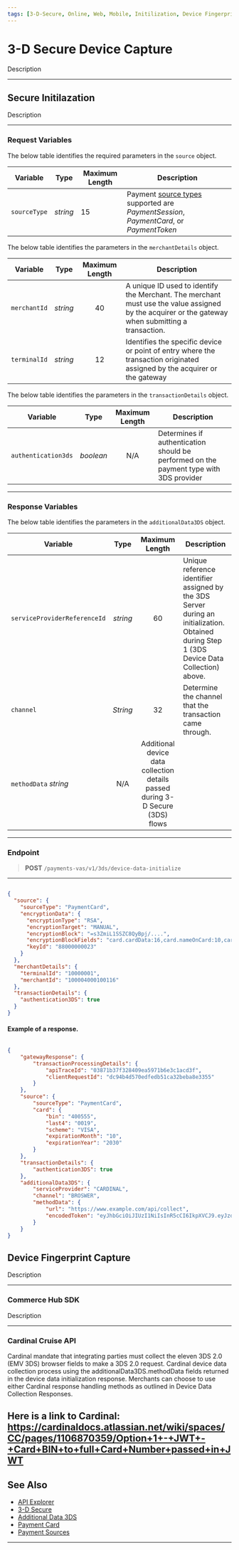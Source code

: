 ```yaml
---
tags: [3-D-Secure, Online, Web, Mobile, Initilization, Device Fingerprint]
---
```


# 3-D Secure Device Capture 

Description

---

## Secure Initilazation

Description 

---

### Request Variables 

<!--
type: tab
titles: source, merchantDetails 
-->

The below table identifies the required parameters in the `source` object.

| Variable | Type| Maximum Length | Description|
|---------|----------|----------------|---------|
| `sourceType` | *string* | 15 | Payment [source types](?path=docs/Resources/Guides/Payment-Sources/Source-Type.md) supported are *PaymentSession*, *PaymentCard*, or *PaymentToken*  |

<!--
type: tab
-->

The below table identifies the parameters in the `merchantDetails` object.

| Variable | Type | Maximum Length | Description |
| -------- | :--: | :------------: | ------------------ |
| `merchantId` | *string* | 40 | A unique ID used to identify the Merchant. The merchant must use the value assigned by the acquirer or the gateway when submitting a transaction. |
| `terminalId` | *string* | 12 | Identifies the specific device or point of entry where the transaction originated assigned by the acquirer or the gateway |

<!--
type: tab
-->

The below table identifies the parameters in the `transactionDetails` object.

| Variable | Type | Maximum Length | Description |
| -------- | :--: | :------------: | ------------------ |
| `authentication3ds` | *boolean* | N/A | Determines if authentication should be performed on the payment type with 3DS provider |

<!-- type: tab-end -->

---

### Response Variables 

The below table identifies the parameters in the `additionalData3DS` object.

| Variable | Type | Maximum Length | Description |
| -------- | :--: | :------------: | ------------------ |
|`serviceProviderReferenceId` | *string* | 60 | Unique reference identifier assigned by the 3DS Server during an initialization. Obtained during Step 1 (3DS Device Data Collection) above. |
| `channel` | *String* | 32 | Determine the channel that the transaction came through. | 
| `methodData` *string* | N/A | Additional device data collection details passed during 3-D Secure (3DS) flows |

---

### Endpoint

<!-- theme: success -->
> **POST** `/payments-vas/v1/3ds/device-data-initialize`

--- 

```json

{
  "source": {
    "sourceType": "PaymentCard",
    "encryptionData": {
      "encryptionType": "RSA",
      "encryptionTarget": "MANUAL",
      "encryptionBlock": "=s3ZmiL1SSZC8QyBpj/....",
      "encryptionBlockFields": "card.cardData:16,card.nameOnCard:10,card.expirationMonth:2,card.expirationYear:4,card.securityCode:3",
      "keyId": "88000000023"
    }
  },
  "merchantDetails": {
    "terminalId": "10000001",
    "merchantId": "100004000100116"
  },
  "transactionDetails": {
    "authentication3DS": true
  }
}

```

<!--
type: tab
-->

#### Example of a response.

```json

{
    "gatewayResponse": {
        "transactionProcessingDetails": {
            "apiTraceId": "03871b37f328409ea5971b6e3c1acd3f",
            "clientRequestId": "dc94b4d570edfedb51ca32beba8e3355"
        }
    },
    "source": {
        "sourceType": "PaymentCard",
        "card": {
            "bin": "400555",
            "last4": "0019",
            "scheme": "VISA",
            "expirationMonth": "10",
            "expirationYear": "2030"
        }
    },
    "transactionDetails": {
        "authentication3DS": true
    },
    "additionalData3DS": {
        "serviceProvider": "CARDINAL",
        "channel": "BROSWER",
        "methodData": {
            "url": "https://www.example.com/api/collect",
            "encodedToken": "eyJhbGciOiJIUzI1NiIsInR5cCI6IkpXVCJ9.eyJzdWIiOiIxMjM0NTY3ODkwIiwibmFtZSI6IkpvaG4gRG9lIiwiaWF0IjoxNTE2MjM5MDIyfQ.SflKxwRJSMeKKF2QT4fwpMeJf36POk6yJV_adQssw5c"
        }
    }
}

```

## Device Fingerprint Capture

Description 

---

### Commerce Hub SDK 

Description 

---

### Cardinal Cruise API 

Cardinal mandate that integrating parties must collect the eleven 3DS 2.0 (EMV 3DS) browser fields to make a 3DS 2.0 request. Cardinal device data collection process using the additionalData3DS.methodData fields returned in the device data initialization response. Merchants can choose to use either Cardinal response handling methods as outlined in Device Data Collection Responses.

Here is a link to Cardinal: https://cardinaldocs.atlassian.net/wiki/spaces/CC/pages/1106870359/Option+1+-+JWT+-+Card+BIN+to+full+Card+Number+passed+in+JWT
---

## See Also

- [API Explorer](../api/?type=post&path=/payments-vas/v1/3ds/device-data-initialize)
- [3-D Secure](?path=docs/Online-Mobile-Digital/3D-Secure/3DSecure.md)
- [Additional Data 3DS](?path=docs/Resources/Master-Data/Additional-Data-3DS.md)
- [Payment Card](?path=docs/Resources/Guides/Payment-Sources/Payment-Card.md)
- [Payment Sources](?path=docs/Resources/Guides/Payment-Sources/Source-Type.md)

---

